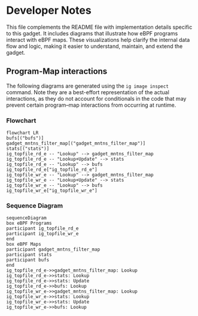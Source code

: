 # Developer Notes

This file complements the README file with implementation details specific to this gadget. It includes diagrams that illustrate how eBPF programs interact with eBPF maps. These visualizations help clarify the internal data flow and logic, making it easier to understand, maintain, and extend the gadget.

## Program-Map interactions

The following diagrams are generated using the `ig image inspect` command. Note they are a best-effort representation of the actual interactions, as they do not account for conditionals in the code that may prevent certain program–map interactions from occurring at runtime.

### Flowchart

```mermaid
flowchart LR
bufs[("bufs")]
gadget_mntns_filter_map[("gadget_mntns_filter_map")]
stats[("stats")]
ig_topfile_rd_e -- "Lookup" --> gadget_mntns_filter_map
ig_topfile_rd_e -- "Lookup+Update" --> stats
ig_topfile_rd_e -- "Lookup" --> bufs
ig_topfile_rd_e["ig_topfile_rd_e"]
ig_topfile_wr_e -- "Lookup" --> gadget_mntns_filter_map
ig_topfile_wr_e -- "Lookup+Update" --> stats
ig_topfile_wr_e -- "Lookup" --> bufs
ig_topfile_wr_e["ig_topfile_wr_e"]
```

### Sequence Diagram

```mermaid
sequenceDiagram
box eBPF Programs
participant ig_topfile_rd_e
participant ig_topfile_wr_e
end
box eBPF Maps
participant gadget_mntns_filter_map
participant stats
participant bufs
end
ig_topfile_rd_e->>gadget_mntns_filter_map: Lookup
ig_topfile_rd_e->>stats: Lookup
ig_topfile_rd_e->>stats: Update
ig_topfile_rd_e->>bufs: Lookup
ig_topfile_wr_e->>gadget_mntns_filter_map: Lookup
ig_topfile_wr_e->>stats: Lookup
ig_topfile_wr_e->>stats: Update
ig_topfile_wr_e->>bufs: Lookup
```
